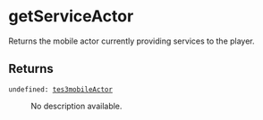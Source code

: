 # getServiceActor

Returns the mobile actor currently providing services to the player.

## Returns

<dl class="describe">
<dt><code class="descname">undefined: <a href="https://mwse.readthedocs.io/en/latest/lua/type/tes3mobileActor.html">tes3mobileActor</a></code></dt>
<dd>

No description available.

</dd>
</dl>
